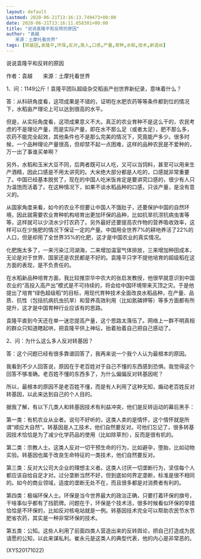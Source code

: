 ```yaml
---
layout: default
Lastmod: 2020-06-21T13:16:13.749473+00:00
date: 2020-06-21T13:16:11.658301+00:00
title: "说说袁隆平和反转的原因"
author: "袁越
　　来源：土摩托看世界"
tags: [转基因,袁隆平,环保,反对,类人,口感,产量,育种,水稻,技术,新语丝]
---
```


说说袁隆平和反转的原因

作者：袁越　　来源：土摩托看世界

1、问：1149公斤！袁隆平团队超级杂交稻亩产创世界新纪录，意味着什么？

答：从科研角度看，这项成果是不错的，证明在水肥农药等等条件都到位的情况下，水稻亩产理论上可以达到很高的水平。

但是，从实际角度看，这项成果意义不大。真正的农业育种不是这么干的，农民考虑的不是理论产量，而是实际产量，即在水不那么足（或者太足），肥不那么多，农药不能完全起效，其他条件也不是那么完美的情况下，究竟能产多少。很多时候，一个品种理论产量很高，但却禁不起一点困难，这样的品种农民是不爱种的，万一出了事谁买单啊？

另外，水稻和玉米大豆不同，后两者既可以人吃，又可以当饲料，甚至可以用来生产酒精，因此口感是不用太讲究的。大米绝大部分都是人吃的，口感就非常重要了。中国已经基本脱贫了，现在的中国人吃米饭肯定是要讲究口感的，很少有人只为温饱而活着了。在这种情况下，如果不谈水稻品种的口感，只谈产量，是没有意义的。

从国家角度来看，如今的农业不但要让中国人不饿肚子，还要保护中国的自然环境，因此就需要农业育种机构培育出更加环保的品种，比如抗旱抗涝抗病虫害等等，这样就可以少浇水少打农药了。另外最好还要提高农作物的营养吸收效率，这样可以在少施肥的情况下保证一定的产量。中国用全世界7%的耕地养活了22%的人口，但是却用了全世界35%的化肥，这才是中国农业的真实情况。

化肥施太多了，一来污染江河湖海，二来增加温室气体排放，三来增加种田成本，无论是对于世界、国家还是农民都是不好的。袁隆平只字不提他培育的超级稻在这方面的表现，是不负责任的。

在水稻新品种培育方面，我比较推崇华中农大的张启发教授，他很早就意识到中国农业的“高投入高产出”模式是不可持续的，将会给中国环境带来灭顶之灾。于是他提出了培育“绿色超级稻”的目标，用现代育种技术全面改良水稻品种，在产量、品质、抗性（包括抗病抗虫抗旱）和营养高效利用（比如氮磷钾等）等多方面都有所提升，这才是中国育种行业应该有的思路。

袁隆平直到今天还在单一迷恋提高产量，这个思路太落伍了。网络上一群不明真相的群众只知道瞎起哄，把袁隆平供上神坛，抬着抬着自己把自己感动了。

2、问：为什么这么多人反对转基因？

答：这个问题已经有很多靠谱回答了，我再来说一个我个人认为最根本的原因。

我看到不少人回答说，原因在于老百姓对于自己不懂的东西感到恐惧。我觉得这个回答不够准确。老百姓不懂的东西多了，为什么偏偏反对转基因呢？

所以，最根本的原因不是老百姓不懂，而是有人利用了这种无知，煽动老百姓反对转基因，以此来达到自己的个人目的。

据我了解，有以下几类人和转基因技术有利益冲突，他们是反转运动的幕后黑手：

第一类：有机农业从业者。说句不好听的，这类人卖的是情怀，这个情怀就是所谓“顺应大自然”。转基因是人工技术，他们自然要反对。可他们忘记了，很多转基因技术恰恰是为了减少化学药品的使用（比如除草剂），反而是很有机的。

第二类：宗教人士。这类人反对一切干预生命的行为，比如避孕，堕胎，比如动物实验。转基因也属于改良生命特征的一类技术，他们自然要反对。

第三类：反对大公司大企业的理想主义者。这类人讨厌一切垄断行为，坚信每个人都应该自给自足才对。过分垄断当然不好，但到底如何界定垄断，标准是很不相同的。如今的商业领域，适度的垄断无处不在，而且很多都是对消费者有利的。

第四类：极端环保人士。环保是当今世界最大的政治正确，只要打着环保的旗号，干啥事似乎都有了挡箭牌。问题在于，环保是个技术活，很多时候看似环保的举措恰恰是不环保的，比如反对核电站就是一例。转基因技术完全可以帮助农民节水节肥省农药，其实是一种非常环保的技术。

第五类：公知。这些人利用了前面四类人营造出来的反转舆论，把自己打造成为民请愿的公知，以此来谋私利。崔永元是这类人的典型代表，他的内心是非常恶的。

(XYS20171022)

